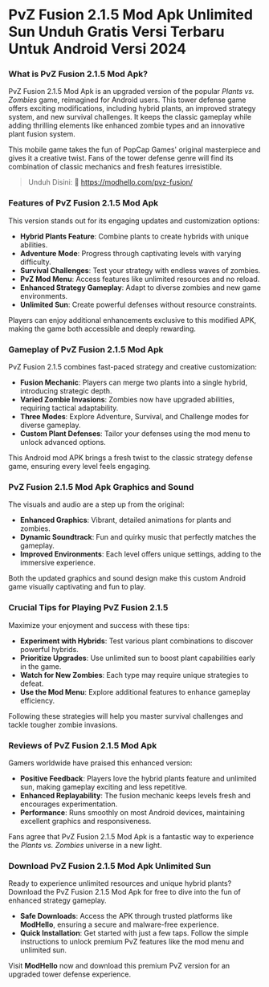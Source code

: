 # PvZ Fusion 2.1.5 Mod Apk Unlimited Sun Unduh Gratis Versi Terbaru Untuk Android Versi 2024

### What is PvZ Fusion 2.1.5 Mod Apk?  
PvZ Fusion 2.1.5 Mod Apk is an upgraded version of the popular *Plants vs. Zombies* game, reimagined for Android users. This tower defense game offers exciting modifications, including hybrid plants, an improved strategy system, and new survival challenges. It keeps the classic gameplay while adding thrilling elements like enhanced zombie types and an innovative plant fusion system.

This mobile game takes the fun of PopCap Games' original masterpiece and gives it a creative twist. Fans of the tower defense genre will find its combination of classic mechanics and fresh features irresistible.  

>Unduh Disini: 👏 https://modhello.com/pvz-fusion/

### Features of PvZ Fusion 2.1.5 Mod Apk  
This version stands out for its engaging updates and customization options:  
- **Hybrid Plants Feature**: Combine plants to create hybrids with unique abilities.  
- **Adventure Mode**: Progress through captivating levels with varying difficulty.  
- **Survival Challenges**: Test your strategy with endless waves of zombies.  
- **PvZ Mod Menu**: Access features like unlimited resources and no reload.  
- **Enhanced Strategy Gameplay**: Adapt to diverse zombies and new game environments.  
- **Unlimited Sun**: Create powerful defenses without resource constraints.  

Players can enjoy additional enhancements exclusive to this modified APK, making the game both accessible and deeply rewarding.  

### Gameplay of PvZ Fusion 2.1.5 Mod Apk  
PvZ Fusion 2.1.5 combines fast-paced strategy and creative customization:  
- **Fusion Mechanic**: Players can merge two plants into a single hybrid, introducing strategic depth.  
- **Varied Zombie Invasions**: Zombies now have upgraded abilities, requiring tactical adaptability.  
- **Three Modes**: Explore Adventure, Survival, and Challenge modes for diverse gameplay.  
- **Custom Plant Defenses**: Tailor your defenses using the mod menu to unlock advanced options.  

This Android mod APK brings a fresh twist to the classic strategy defense game, ensuring every level feels engaging.  

### PvZ Fusion 2.1.5 Mod Apk Graphics and Sound  
The visuals and audio are a step up from the original:  
- **Enhanced Graphics**: Vibrant, detailed animations for plants and zombies.  
- **Dynamic Soundtrack**: Fun and quirky music that perfectly matches the gameplay.  
- **Improved Environments**: Each level offers unique settings, adding to the immersive experience.  

Both the updated graphics and sound design make this custom Android game visually captivating and fun to play.  

### Crucial Tips for Playing PvZ Fusion 2.1.5  
Maximize your enjoyment and success with these tips:  
- **Experiment with Hybrids**: Test various plant combinations to discover powerful hybrids.  
- **Prioritize Upgrades**: Use unlimited sun to boost plant capabilities early in the game.  
- **Watch for New Zombies**: Each type may require unique strategies to defeat.  
- **Use the Mod Menu**: Explore additional features to enhance gameplay efficiency.  

Following these strategies will help you master survival challenges and tackle tougher zombie invasions.  

### Reviews of PvZ Fusion 2.1.5 Mod Apk  
Gamers worldwide have praised this enhanced version:  
- **Positive Feedback**: Players love the hybrid plants feature and unlimited sun, making gameplay exciting and less repetitive.  
- **Enhanced Replayability**: The fusion mechanic keeps levels fresh and encourages experimentation.  
- **Performance**: Runs smoothly on most Android devices, maintaining excellent graphics and responsiveness.  

Fans agree that PvZ Fusion 2.1.5 Mod Apk is a fantastic way to experience the *Plants vs. Zombies* universe in a new light.  

### Download PvZ Fusion 2.1.5 Mod Apk Unlimited Sun  
Ready to experience unlimited resources and unique hybrid plants? Download the PvZ Fusion 2.1.5 Mod Apk for free to dive into the fun of enhanced strategy gameplay.  

- **Safe Downloads**: Access the APK through trusted platforms like **ModHello**, ensuring a secure and malware-free experience.  
- **Quick Installation**: Get started with just a few taps. Follow the simple instructions to unlock premium PvZ features like the mod menu and unlimited sun.  

Visit **ModHello** now and download this premium PvZ version for an upgraded tower defense experience.

